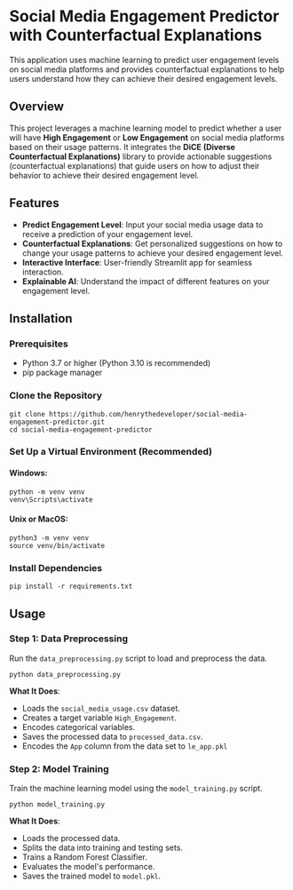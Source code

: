 # Social Media Engagement Predictor with Counterfactual Explanations

This application uses machine learning to predict user engagement levels on social media platforms and provides counterfactual explanations to help users understand how they can achieve their desired engagement levels.

## Overview
This project leverages a machine learning model to predict whether a user will have **High Engagement** or **Low Engagement** on social media platforms based on their usage patterns. It integrates the **DiCE (Diverse Counterfactual Explanations)** library to provide actionable suggestions (counterfactual explanations) that guide users on how to adjust their behavior to achieve their desired engagement level.

## Features
- **Predict Engagement Level**: Input your social media usage data to receive a prediction of your engagement level.
- **Counterfactual Explanations**: Get personalized suggestions on how to change your usage patterns to achieve your desired engagement level.
- **Interactive Interface**: User-friendly Streamlit app for seamless interaction.
- **Explainable AI**: Understand the impact of different features on your engagement level.

## Installation
### Prerequisites

- Python 3.7 or higher (Python 3.10 is recommended)
- pip package manager
### Clone the Repository
```
git clone https://github.com/henrythedeveloper/social-media-engagement-predictor.git
cd social-media-engagement-predictor
```

### Set Up a Virtual Environment (Recommended)
#### Windows:
```
python -m venv venv
venv\Scripts\activate
```
#### Unix or MacOS:
```
python3 -m venv venv
source venv/bin/activate
```
### Install Dependencies
```
pip install -r requirements.txt
```
## Usage
### Step 1: Data Preprocessing
Run the `data_preprocessing.py` script to load and preprocess the data.
```
python data_preprocessing.py
```
**What It Does**:

- Loads the `social_media_usage.csv` dataset.
- Creates a target variable `High_Engagement`.
- Encodes categorical variables.
- Saves the processed data to `processed_data.csv`.
- Encodes the `App` column from the data set to `le_app.pkl`

### Step 2: Model Training
Train the machine learning model using the `model_training.py` script.
```
python model_training.py
```
**What It Does**:

- Loads the processed data.
- Splits the data into training and testing sets.
- Trains a Random Forest Classifier.
- Evaluates the model's performance.
- Saves the trained model to `model.pkl`.
